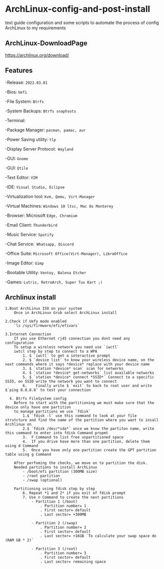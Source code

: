 # ArchLinux-config-and-post-install
text guide configuration and some scripts to automate the process of config ArchLinux to my requirements

## ArchLinux-DownloadPage
https://archlinux.org/download/

## Features
 -Release: `2022.03.01`

 -Bios: `Uefi`
 
 -File System: `Btrfs`
 
 -System Backups: `Btrfs snaphsots`
 
 -Terminal:
 
 -Package Manager: `pacman, pamac, aur`
 
 -Power Saving utility: `tlp`
 
 -Display Server Protocol:` Wayland`
 
 -GUI: `Gnome`
 
 -GUI: `Qtile`
 
 -Text Editor: `VIM`
 
 -IDE: `Visual Studio, Eclipse`
 
 -Virtualization tool: `Kvm, Qemu, Virt-Manager`
 
 -Virtual Machines: `Windows 10 ltsc, Mac Os Monterey`
 
 -Browser: Microsoft `Edge, Chromium`
 
 -Email Client: `Thunderbird`
 
 -Music Service: `Spotify`
 
 -Chat Service:` Whatsapp, Discord`
 
 -Office Suite: `Microsoft Office(Virt-Manager), LibreOffice`
 
 -Image Editor: `Gimp`
 
 -Bootable Utility: `Ventoy, Balena Etcher`
 
 -Games: `Lutris, RetroArch, Super Tux Kart ;)`
 
 ## Archlinux install
    1.Boot ArchLinux ISO on your system
        Once in ArchLinux Grub select ArchLinux install

    2.Check if Uefy mode enabled
        `ls /sys/firmware/efi/efivars`
    
    3.Internet Connection
        If you use Ethernet rj45 connection you dont need any configuration
        To setup a wireless network you need use `iwctl`
        iwtcl step by step to connect to a WPA 
            1. $ `iwctl` to get a interactive prompt
            2. $ `device list` to know your wireless device name, on the next commands where it says *device* replace with your device name
            3. $ `station *device* scan` scan for networks
            4. $ `station *device* get-networks` list available networks
            5. $ `station *device* connect *SSID*` Connect to a specific SSID, on SSID write the network you want to connect
            6.    Finally write $ `exit` to back to root user and write $`ping 8.8.8.8` to test your connection
     
      4. Btrfs FileSystem config
        Before to start with the partitioning we must make sure that the device only have one partition
        to manage partitions we use `fdisk`
            1.$ `fdisk -l` use this command to look at your file strutcture and find the name of the partition where you want to insall Archlinux on
            2.$ `fdisk /dev/*sda*` once we know the partiton name, write this command to enter into fdisk Command propmt
            3.  F Command to list free unpartitioned space 
            4.  If you drive have more than one partition, delete them using d Command
            5.  Once you have only one partition create the GPT partition table using g Command
            
        After perfoming the checks, we move on to partition the disk.
        Needed partitions to install ArchLinux
            - /boot/efi partition (300MB size)
            - /root partition
            - /swap (optional)

        Partitioning using fdisk step by step
            6. Repeat *1 and 2* if you exit of fdisk prompt
            7. Use n Command to create the next partitions
                - Partition 1 (/boot)
                    . Partition number= 1
                    . First sector= default
                    . Last sector= +300MB
                
                - Partition 2 (/swap)
                    . Partition number= 2
                    . First sector= default
                    . Last sector= +16GB `To calculate your swap space do (RAM GB * 2)`
                
                - Partition 3 (/root)
                    . Partition number= 3
                    . First sector= default
                    . Last sector= remaining space
